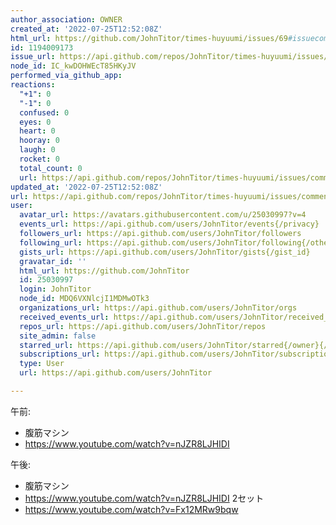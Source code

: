 ```yaml
---
author_association: OWNER
created_at: '2022-07-25T12:52:08Z'
html_url: https://github.com/JohnTitor/times-huyuumi/issues/69#issuecomment-1194009173
id: 1194009173
issue_url: https://api.github.com/repos/JohnTitor/times-huyuumi/issues/69
node_id: IC_kwDOHWEcT85HKyJV
performed_via_github_app: 
reactions:
  "+1": 0
  "-1": 0
  confused: 0
  eyes: 0
  heart: 0
  hooray: 0
  laugh: 0
  rocket: 0
  total_count: 0
  url: https://api.github.com/repos/JohnTitor/times-huyuumi/issues/comments/1194009173/reactions
updated_at: '2022-07-25T12:52:08Z'
url: https://api.github.com/repos/JohnTitor/times-huyuumi/issues/comments/1194009173
user:
  avatar_url: https://avatars.githubusercontent.com/u/25030997?v=4
  events_url: https://api.github.com/users/JohnTitor/events{/privacy}
  followers_url: https://api.github.com/users/JohnTitor/followers
  following_url: https://api.github.com/users/JohnTitor/following{/other_user}
  gists_url: https://api.github.com/users/JohnTitor/gists{/gist_id}
  gravatar_id: ''
  html_url: https://github.com/JohnTitor
  id: 25030997
  login: JohnTitor
  node_id: MDQ6VXNlcjI1MDMwOTk3
  organizations_url: https://api.github.com/users/JohnTitor/orgs
  received_events_url: https://api.github.com/users/JohnTitor/received_events
  repos_url: https://api.github.com/users/JohnTitor/repos
  site_admin: false
  starred_url: https://api.github.com/users/JohnTitor/starred{/owner}{/repo}
  subscriptions_url: https://api.github.com/users/JohnTitor/subscriptions
  type: User
  url: https://api.github.com/users/JohnTitor

---
```

午前:
- 腹筋マシン
- https://www.youtube.com/watch?v=nJZR8LJHIDI

午後:
- 腹筋マシン
- https://www.youtube.com/watch?v=nJZR8LJHIDI 2セット
- https://www.youtube.com/watch?v=Fx12MRw9bqw